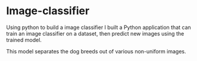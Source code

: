 # Image-classifier
Using python to build a image classifier
I built a Python application that can train an image classifier on a dataset, then predict new images using the trained model.

This model separates the dog breeds out of various non-uniform images.
